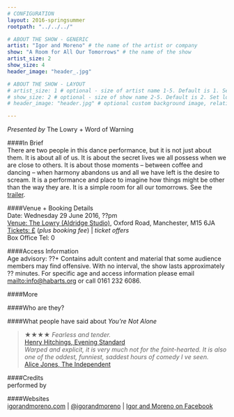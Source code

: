 ```yaml
---
# CONFIGURATION
layout: 2016-springsummer
rootpath: "../../../"

# ABOUT THE SHOW - GENERIC
artist: "Igor and Moreno" # the name of the artist or company
show: "A Room for All Our Tomorrows" # the name of the show
artist_size: 2
show_size: 4
header_image: "header_.jpg"    

# ABOUT THE SHOW - LAYOUT
# artist_size: 1 # optional - size of artist name 1-5. Default is 1. Set longer names to lower values
# show_size: 2 # optional - size of show name 2-5. Default is 2. Set longer names to lower values
# header_image: "header.jpg" # optional custom background image, relative to current page

---
```

*Presented by* The Lowry + Word of Warning          
       
####In Brief      
There are two people in this dance performance, but it is not just about them. It is about all of us. It is about the secret lives we all possess when we are close to others. It is about those moments – between coffee and dancing – when harmony abandons us and all we have left is the desire to scream. It is a performance and place to imagine how things might be other than the way they are. It is a simple room for all our tomorrows.
See the <a href="http://" target="_blank">trailer</a>.                         
        
####Venue + Booking Details    
Date: Wednesday 29 June 2016, ??pm         
<a href="http://" target="_blank">Venue: The Lowry (Aldridge Studio)</a>, Oxford Road, Manchester, M15 6JA         
<a href="http://" target="_blank">Tickets: £</a> (*plus booking fee*) | *ticket offers*       
Box Office Tel: 0          
          
####Access Information        
Age advisory: ??+ Contains adult content and material that some audience members may find offensive. With no interval, the show lasts approximately ?? minutes. For specific age and access information please email <mailto:info@habarts.org> or call 0161 232 6086.     
             
####More         
         
####Who are they?        
        
####What people have said about *You're Not Alone*        
>★★★★ *Fearless and tender.*<br><a href="http://www.standard.co.uk/goingout/theatre/kim-noble-you-re-not-alone-soho-theatre-review-10041114.html" target="_blank">Henry Hitchings, Evening Standard</a>        
>*Warped and explicit, it is very much not for the faint-hearted. It is also one of the oddest, funniest, saddest hours of comedy I ve seen.*<br><a href="http://www.independent.co.uk/arts-entertainment/comedy/reviews/kim-noble-you-re-not-alone-soho-theatre-review-a-show-that-runs-on-surprise-and-shock-10036119.html" target="_blank">Alice Jones, The Independent</a>        
         
####Credits          
performed by      
             
####Websites          
<a href="http://igorandmoreno.com/works/a-room-for-all-our-tomorrows" target="_blank">igorandmoreno.com</a> | <a href="http://twitter.com/igorandmoreno" target="_blank">@igorandmoreno</a> | <a href="http://facebook.com/IgorAndMoreno" target="_blank">Igor and Moreno on Facebook</a>
